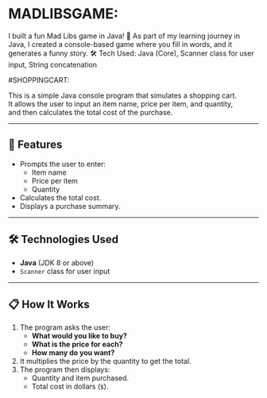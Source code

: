 # MADLIBSGAME:
 
 
 I built a fun Mad Libs game in Java! 🎯 As part of my learning journey in Java, I created a console-based game where you fill in words, and it generates a funny story.  🛠 Tech Used: Java (Core), Scanner class for user input, String concatenation

 #SHOPPINGCART:
 
 
 This is a simple Java console program that simulates a shopping cart.  
It allows the user to input an item name, price per item, and quantity,  
and then calculates the total cost of the purchase.

---

## 📌 Features
- Prompts the user to enter:
  - Item name
  - Price per item
  - Quantity
- Calculates the total cost.
- Displays a purchase summary.

---

## 🛠 Technologies Used
- **Java** (JDK 8 or above)
- `Scanner` class for user input

---

## 📋 How It Works
1. The program asks the user:
   - **What would you like to buy?**
   - **What is the price for each?**
   - **How many do you want?**
2. It multiplies the price by the quantity to get the total.
3. The program then displays:
   - Quantity and item purchased.
   - Total cost in dollars (`$`).

